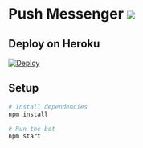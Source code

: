 # Push Messenger ![](https://api.travis-ci.org/swinton/push-messenger.svg?branch=master)

## Deploy on Heroku

[![Deploy](https://www.herokucdn.com/deploy/button.svg)](https://heroku.com/deploy?template=https://github.com/swinton/push-messenger/tree/master)

## Setup

```sh
# Install dependencies
npm install

# Run the bot
npm start
```
